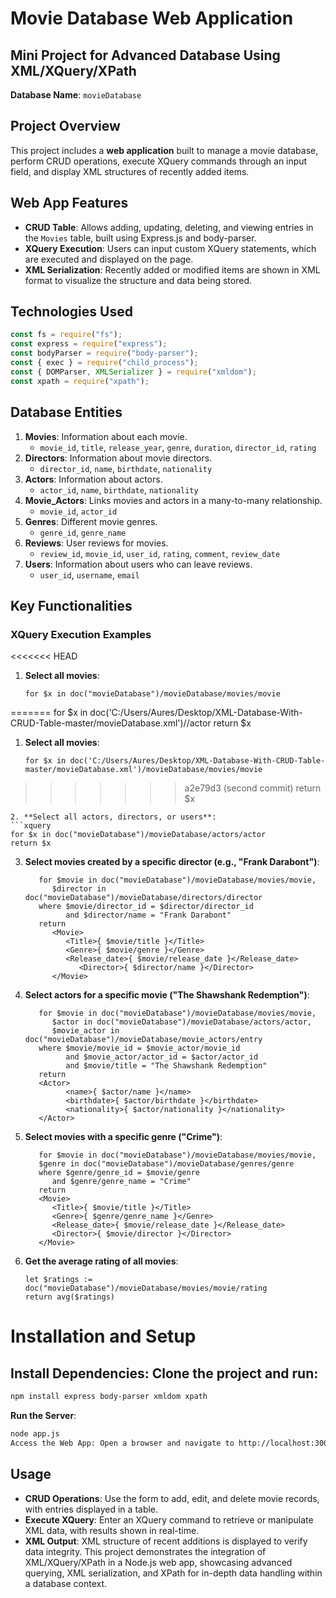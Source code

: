 # Movie Database Web Application

## Mini Project for Advanced Database Using XML/XQuery/XPath

**Database Name**: `movieDatabase`

## Project Overview

This project includes a **web application** built to manage a movie database, perform CRUD operations, execute XQuery commands through an input field, and display XML structures of recently added items.

## Web App Features

- **CRUD Table**: Allows adding, updating, deleting, and viewing entries in the `Movies` table, built using Express.js and body-parser.
- **XQuery Execution**: Users can input custom XQuery statements, which are executed and displayed on the page.
- **XML Serialization**: Recently added or modified items are shown in XML format to visualize the structure and data being stored.

## Technologies Used

```javascript
const fs = require("fs");
const express = require("express");
const bodyParser = require("body-parser");
const { exec } = require("child_process");
const { DOMParser, XMLSerializer } = require("xmldom");
const xpath = require("xpath");
```

## Database Entities

1. **Movies**: Information about each movie.
   - `movie_id`, `title`, `release_year`, `genre`, `duration`, `director_id`, `rating`
2. **Directors**: Information about movie directors.
   - `director_id`, `name`, `birthdate`, `nationality`
3. **Actors**: Information about actors.
   - `actor_id`, `name`, `birthdate`, `nationality`
4. **Movie_Actors**: Links movies and actors in a many-to-many relationship.
   - `movie_id`, `actor_id`
5. **Genres**: Different movie genres.
   - `genre_id`, `genre_name`
6. **Reviews**: User reviews for movies.
   - `review_id`, `movie_id`, `user_id`, `rating`, `comment`, `review_date`
7. **Users**: Information about users who can leave reviews.
   - `user_id`, `username`, `email`

## Key Functionalities

### XQuery Execution Examples

<<<<<<< HEAD
1. **Select all movies**:
   ```xquery
   for $x in doc("movieDatabase")/movieDatabase/movies/movie
=======
for $x in doc('C:/Users/Aures/Desktop/XML-Database-With-CRUD-Table-master/movieDatabase.xml')//actor
return $x

1. **Select all movies**:
   ```xquery
   for $x in doc('C:/Users/Aures/Desktop/XML-Database-With-CRUD-Table-master/movieDatabase.xml')/movieDatabase/movies/movie
>>>>>>> a2e79d3 (second commit)
   return $x
   ```
2. **Select all actors, directors, or users**:
   ```xquery
   for $x in doc("movieDatabase")/movieDatabase/actors/actor
   return $x
   ```
3. **Select movies created by a specific director (e.g., "Frank Darabont")**:
   ```xquery
      for $movie in doc("movieDatabase")/movieDatabase/movies/movie,
         $director in doc("movieDatabase")/movieDatabase/directors/director
      where $movie/director_id = $director/director_id
            and $director/name = "Frank Darabont"
      return
         <Movie>
            <Title>{ $movie/title }</Title>
            <Genre>{ $movie/genre }</Genre>
            <Release_date>{ $movie/release_date }</Release_date>
               <Director>{ $director/name }</Director>
         </Movie>
   ```
4. **Select actors for a specific movie ("The Shawshank Redemption")**:
   ```xquery
      for $movie in doc("movieDatabase")/movieDatabase/movies/movie,
         $actor in doc("movieDatabase")/movieDatabase/actors/actor,
         $movie_actor in doc("movieDatabase")/movieDatabase/movie_actors/entry
      where $movie/movie_id = $movie_actor/movie_id
            and $movie_actor/actor_id = $actor/actor_id
            and $movie/title = "The Shawshank Redemption"
      return
      <Actor>
            <name>{ $actor/name }</name>
            <birthdate>{ $actor/birthdate }</birthdate>
            <nationality>{ $actor/nationality }</nationality>
      </Actor>
   ```
5. **Select movies with a specific genre ("Crime")**:
   ```xquery
      for $movie in doc("movieDatabase")/movieDatabase/movies/movie,
      $genre in doc("movieDatabase")/movieDatabase/genres/genre
      where $genre/genre_id = $movie/genre
         and $genre/genre_name = "Crime"
      return
      <Movie>
         <Title>{ $movie/title }</Title>
         <Genre>{ $genre/genre_name }</Genre>
         <Release_date>{ $movie/release_date }</Release_date>
         <Director>{ $movie/director }</Director>
      </Movie>
   ```
6. **Get the average rating of all movies**:

   ```xquery
   let $ratings := doc("movieDatabase")/movieDatabase/movies/movie/rating
   return avg($ratings)
   ```

# Installation and Setup

## Install Dependencies: Clone the project and run:

```bash
npm install express body-parser xmldom xpath
```

**Run the Server**:

```bash
node app.js
Access the Web App: Open a browser and navigate to http://localhost:3000.
```

## Usage

- **CRUD Operations**: Use the form to add, edit, and delete movie records, with entries displayed in a table.
- **Execute XQuery**: Enter an XQuery command to retrieve or manipulate XML data, with results shown in real-time.
- **XML Output**: XML structure of recent additions is displayed to verify data integrity.
  This project demonstrates the integration of XML/XQuery/XPath in a Node.js web app, showcasing advanced querying, XML serialization, and XPath for in-depth data handling within a database context.
